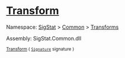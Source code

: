 # [Transform](./RealisticImageGenerator-100663699.md)

Namespace: [SigStat]() > [Common](./../../README.md) > [Transforms](./../README.md)

Assembly: SigStat.Common.dll

<sub>[Transform](./RealisticImageGenerator-100663699.md) ( [`Signature`](./../../Signature.md) signature )         <div style = "text-align: right" ></div></sub>
